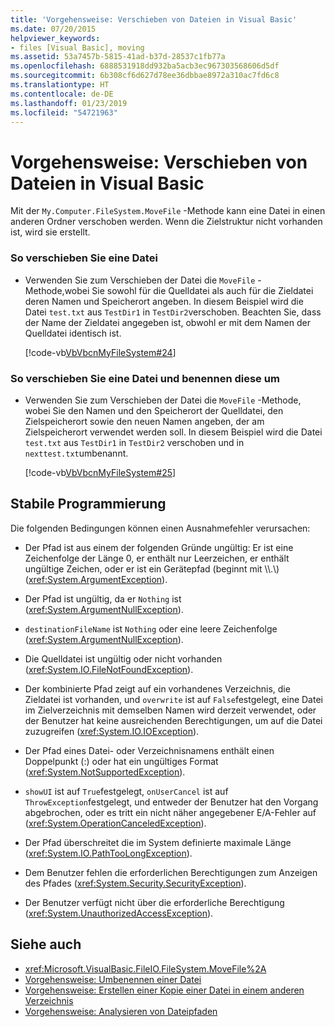 ```yaml
---
title: 'Vorgehensweise: Verschieben von Dateien in Visual Basic'
ms.date: 07/20/2015
helpviewer_keywords:
- files [Visual Basic], moving
ms.assetid: 53a7457b-5815-41ad-b37d-28537c1fb77a
ms.openlocfilehash: 6888531918dd932ba5acb3ec967303568606d5df
ms.sourcegitcommit: 6b308cf6d627d78ee36dbbae8972a310ac7fd6c8
ms.translationtype: HT
ms.contentlocale: de-DE
ms.lasthandoff: 01/23/2019
ms.locfileid: "54721963"
---
```

# <a name="how-to-move-a-file-in-visual-basic"></a>Vorgehensweise: Verschieben von Dateien in Visual Basic
Mit der `My.Computer.FileSystem.MoveFile` -Methode kann eine Datei in einen anderen Ordner verschoben werden. Wenn die Zielstruktur nicht vorhanden ist, wird sie erstellt.  
  
### <a name="to-move-a-file"></a>So verschieben Sie eine Datei  
  
-   Verwenden Sie zum Verschieben der Datei die `MoveFile` -Methode,wobei Sie sowohl für die Quelldatei als auch für die Zieldatei deren Namen und Speicherort angeben. In diesem Beispiel wird die Datei `test.txt` aus `TestDir1` in `TestDir2`verschoben. Beachten Sie, dass der Name der Zieldatei angegeben ist, obwohl er mit dem Namen der Quelldatei identisch ist.  
  
     [!code-vb[VbVbcnMyFileSystem#24](../../../../visual-basic/developing-apps/programming/drives-directories-files/codesnippet/VisualBasic/how-to-move-a-file_1.vb)]  
  
### <a name="to-move-a-file-and-rename-it"></a>So verschieben Sie eine Datei und benennen diese um  
  
-   Verwenden Sie zum Verschieben der Datei die `MoveFile` -Methode, wobei Sie den Namen und den Speicherort der Quelldatei, den Zielspeicherort sowie den neuen Namen angeben, der am Zielspeicherort verwendet werden soll. In diesem Beispiel wird die Datei `test.txt` aus `TestDir1` in `TestDir2` verschoben und in `nexttest.txt`umbenannt.  
  
     [!code-vb[VbVbcnMyFileSystem#25](../../../../visual-basic/developing-apps/programming/drives-directories-files/codesnippet/VisualBasic/how-to-move-a-file_2.vb)]  
  
## <a name="robust-programming"></a>Stabile Programmierung  
 Die folgenden Bedingungen können einen Ausnahmefehler verursachen:  
  
-   Der Pfad ist aus einem der folgenden Gründe ungültig: Er ist eine Zeichenfolge der Länge 0, er enthält nur Leerzeichen, er enthält ungültige Zeichen, oder er ist ein Gerätepfad (beginnt mit \\\\.\\) (<xref:System.ArgumentException>).  
  
-   Der Pfad ist ungültig, da er `Nothing` ist (<xref:System.ArgumentNullException>).  
  
-   `destinationFileName` ist `Nothing` oder eine leere Zeichenfolge (<xref:System.ArgumentNullException>).  
  
-   Die Quelldatei ist ungültig oder nicht vorhanden (<xref:System.IO.FileNotFoundException>).  
  
-   Der kombinierte Pfad zeigt auf ein vorhandenes Verzeichnis, die Zieldatei ist vorhanden, und `overwrite` ist auf `False`festgelegt, eine Datei im Zielverzeichnis mit demselben Namen wird derzeit verwendet, oder der Benutzer hat keine ausreichenden Berechtigungen, um auf die Datei zuzugreifen (<xref:System.IO.IOException>).  
  
-   Der Pfad eines Datei- oder Verzeichnisnamens enthält einen Doppelpunkt (:) oder hat ein ungültiges Format (<xref:System.NotSupportedException>).  
  
-   `showUI` ist auf `True`festgelegt, `onUserCancel` ist auf `ThrowException`festgelegt, und entweder der Benutzer hat den Vorgang abgebrochen, oder es tritt ein nicht näher angegebener E/A-Fehler auf (<xref:System.OperationCanceledException>).  
  
-   Der Pfad überschreitet die im System definierte maximale Länge (<xref:System.IO.PathTooLongException>).  
  
-   Dem Benutzer fehlen die erforderlichen Berechtigungen zum Anzeigen des Pfades (<xref:System.Security.SecurityException>).  
  
-   Der Benutzer verfügt nicht über die erforderliche Berechtigung (<xref:System.UnauthorizedAccessException>).  
  
## <a name="see-also"></a>Siehe auch
- <xref:Microsoft.VisualBasic.FileIO.FileSystem.MoveFile%2A>
- [Vorgehensweise: Umbenennen einer Datei](../../../../visual-basic/developing-apps/programming/drives-directories-files/how-to-rename-a-file.md)
- [Vorgehensweise: Erstellen einer Kopie einer Datei in einem anderen Verzeichnis](../../../../visual-basic/developing-apps/programming/drives-directories-files/how-to-create-a-copy-of-a-file-in-a-different-directory.md)
- [Vorgehensweise: Analysieren von Dateipfaden](../../../../visual-basic/developing-apps/programming/drives-directories-files/how-to-parse-file-paths.md)
